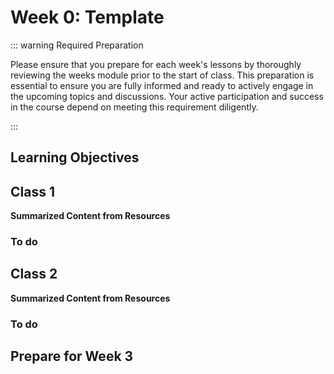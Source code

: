 # Week 0: Template

::: warning Required Preparation

Please ensure that you prepare for each week's lessons by thoroughly reviewing the weeks module prior to the start of class. This preparation is essential to ensure you are fully informed and ready to actively engage in the upcoming topics and discussions. Your active participation and success in the course depend on meeting this requirement diligently.

:::

## Learning Objectives

## Class 1

**Summarized Content from Resources**

### To do

## Class 2

**Summarized Content from Resources**

### To do

## Prepare for Week 3
